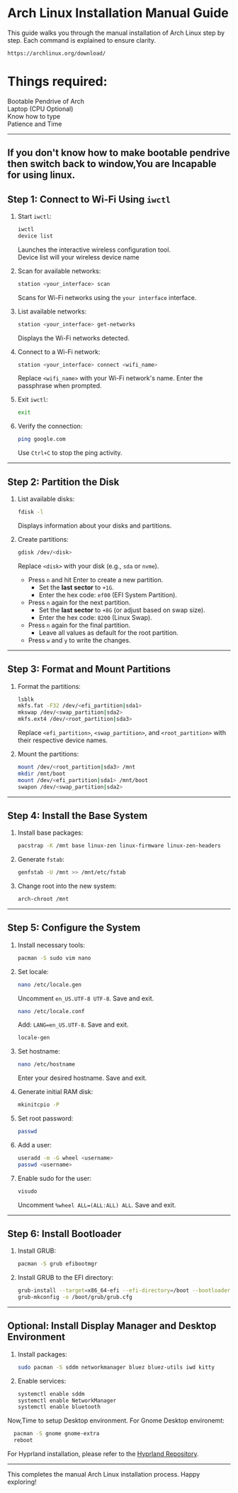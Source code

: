 

# Arch Linux Installation Manual Guide

This guide walks you through the manual installation of Arch Linux step by step. Each command is explained to ensure clarity.
```
https://archlinux.org/download/
```

# Things required:

Bootable Pendrive of Arch<br>
Laptop (CPU Optional)<br>
Know how to type<br>
Patience and Time<br>

---
If you don't know how to make bootable pendrive then switch back to window,You are Incapable for using linux.
---

## Step 1: Connect to Wi-Fi Using `iwctl`

1. Start `iwctl`:
   ```bash
   iwctl
   device list
   ```
   Launches the interactive wireless configuration tool.<br>
   Device list will your wireless device name

3. Scan for available networks:
   ```bash
   station <your_interface> scan
   ```
   Scans for Wi-Fi networks using the `your interface` interface.

4. List available networks:
   ```bash
   station <your_interface> get-networks
   ```
   Displays the Wi-Fi networks detected.

5. Connect to a Wi-Fi network:
   ```bash
   station <your_interface> connect <wifi_name>
   ```
   Replace `<wifi_name>` with your Wi-Fi network's name. Enter the passphrase when prompted.

6. Exit `iwctl`:
   ```bash
   exit
   ```

7. Verify the connection:
   ```bash
   ping google.com
   ```
   Use `Ctrl+C` to stop the ping activity.

---

## Step 2: Partition the Disk

1. List available disks:
   ```bash
   fdisk -l
   ```
   Displays information about your disks and partitions.

2. Create partitions:
   ```bash
   gdisk /dev/<disk>
   ```
   Replace `<disk>` with your disk (e.g., `sda` or `nvme`).

   - Press `n` and hit Enter to create a new partition.
     - Set the **last sector** to `+1G`.
     - Enter the hex code: `ef00` (EFI System Partition).
   - Press `n` again for the next partition.
     - Set the **last sector** to `+8G` (or adjust based on swap size).
     - Enter the hex code: `8200` (Linux Swap).
   - Press `n` again for the final partition.
     - Leave all values as default for the root partition.
   - Press `w` and `y` to write the changes.

---

## Step 3: Format and Mount Partitions

1. Format the partitions:
   ```bash
   lsblk
   mkfs.fat -F32 /dev/<efi_partition|sda1>
   mkswap /dev/<swap_partition|sda2>
   mkfs.ext4 /dev/<root_partition|sda3>
   ```
   Replace `<efi_partition>`, `<swap_partition>`, and `<root_partition>` with their respective device names.

2. Mount the partitions:
   ```bash
   mount /dev/<root_partition|sda3> /mnt
   mkdir /mnt/boot
   mount /dev/<efi_partition|sda1> /mnt/boot
   swapon /dev/<swap_partition|sda2>
   ```

---

## Step 4: Install the Base System

1. Install base packages:
   ```bash
   pacstrap -K /mnt base linux-zen linux-firmware linux-zen-headers
   ```

2. Generate `fstab`:
   ```bash
   genfstab -U /mnt >> /mnt/etc/fstab
   ```

3. Change root into the new system:
   ```bash
   arch-chroot /mnt
   ```

---

## Step 5: Configure the System

1. Install necessary tools:
   ```bash
   pacman -S sudo vim nano
   ```

2. Set locale:
   ```bash
   nano /etc/locale.gen
   ```
   Uncomment `en_US.UTF-8 UTF-8`. Save and exit.
   ```bash
   nano /etc/locale.conf
   ```
   Add: `LANG=en_US.UTF-8`. Save and exit.
   ```bash
   locale-gen
   ```

3. Set hostname:
   ```bash
   nano /etc/hostname
   ```
   Enter your desired hostname. Save and exit.

4. Generate initial RAM disk:
   ```bash
   mkinitcpio -P
   ```

5. Set root password:
   ```bash
   passwd
   ```

6. Add a user:
   ```bash
   useradd -m -G wheel <username>
   passwd <username>
   ```

7. Enable sudo for the user:
   ```bash
   visudo
   ```
   Uncomment `%wheel ALL=(ALL:ALL) ALL`. Save and exit.

---

## Step 6: Install Bootloader

1. Install GRUB:
   ```bash
   pacman -S grub efibootmgr
   ```

2. Install GRUB to the EFI directory:
   ```bash
   grub-install --target=x86_64-efi --efi-directory=/boot --bootloader-id=GRUB
   grub-mkconfig -o /boot/grub/grub.cfg
   ```

---

## Optional: Install Display Manager and Desktop Environment

1. Install packages:
   ```bash
   sudo pacman -S sddm networkmanager bluez bluez-utils iwd kitty
   ```

2. Enable services:
   ```bash
   systemctl enable sddm
   systemctl enable NetworkManager
   systemctl enable bluetooth
   ```
Now,Time to setup Desktop environment.
For Gnome Desktop environemt:
 ```bash
   pacman -S gnome gnome-extra
   reboot
   ```
For Hyprland installation, please refer to the [Hyprland Repository](#).

---

This completes the manual Arch Linux installation process. Happy exploring!

